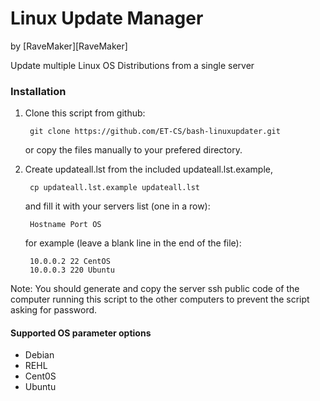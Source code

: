 Linux Update Manager
====================

by [RaveMaker][RaveMaker]

Update multiple Linux OS Distributions from a single server

### Installation

1. Clone this script from github:

        git clone https://github.com/ET-CS/bash-linuxupdater.git

    or copy the files manually to your prefered directory.

2. Create updateall.lst from the included updateall.lst.example,

        cp updateall.lst.example updateall.lst

    and fill it with your servers list (one in a row):

        Hostname Port OS

    for example (leave a blank line in the end of the file):

        10.0.0.2 22 CentOS
        10.0.0.3 220 Ubuntu
        

Note: You should generate and copy the server ssh public code of the computer running this script to the other computers to prevent the script asking for password.


#### Supported OS parameter options
* Debian
* REHL
* Cent0S
* Ubuntu
